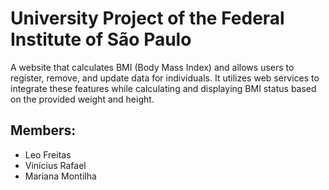 # University Project of the Federal Institute of São Paulo

A website that calculates BMI (Body Mass Index) and allows users to register, remove, and update data for individuals. It utilizes web services to integrate these features while calculating and displaying BMI status based on the provided weight and height.

## Members:
- Leo Freitas
- Vinícius Rafael
- Mariana Montilha
